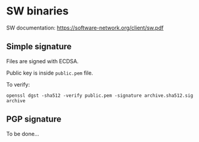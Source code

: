 # SW binaries

SW documentation: https://software-network.org/client/sw.pdf

## Simple signature

Files are signed with ECDSA.

Public key is inside `public.pem` file.

To verify:

```
openssl dgst -sha512 -verify public.pem -signature archive.sha512.sig archive
```

## PGP signature

To be done...
